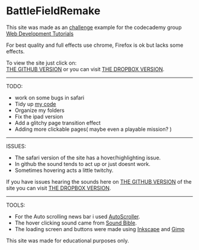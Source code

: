 BattleFieldRemake
=================
This site was made as an [challenge](http://www.codecademy.com/groups/html-projects/discussions/51e3305e9c4e9d6b630069a8) example for the codecademy group [Web Development Tutorials](http://www.codecademy.com/groups/html-projects) 

For best quality and full effects use chrome, Firefox is ok but lacks some effects. 

To view the site just click on:<br>
[THE GITHUB VERSION](https://rawgithub.com/WaffleGnome/BattleFieldRemake/master/intro.html) or you can visit [THE DROPBOX VERSION](https://dl.dropboxusercontent.com/u/161826274/mySites/bf3REMAKE/intro.html).

--------------------------------------------------------------------------
TODO:
- work on some bugs in safari 
- Tidy up [my code](https://github.com/WaffleGnome/BattleFieldRemake)
- Organize my folders
- Fix the ipad version
- Add a glitchy page transition effect
- Adding more clickable pages( maybe even a playable mission? )

---------------------------------------------------------------------------
ISSUES:
- The safari version of the site has a hover/highlighting issue.
- In github the sound tends to act up or just doesnt work.
- Sometimes hovering acts a little twitchy.

If you have issues hearing the sounds here on [THE GITHUB VERSION](https://rawgithub.com/WaffleGnome/BattleFieldRemake/master/intro.html) of the site you can visit [THE DROPBOX VERSION](https://dl.dropboxusercontent.com/u/161826274/mySites/bf3REMAKE/intro.html).

-------------------------------------------------------------------------- 
TOOLS:
- For the Auto scrolling news bar i used [AutoScroller](http://www.yeesiang.com/jquery.autoScroller/).
- The hover clicking sound came from [Sound Bible](http://soundbible.com/). 
- The loading screen and buttons were made using [Inkscape](http://inkscape.org/) and [Gimp](http://www.gimp.org/)


This site was made for educational purposes only.
